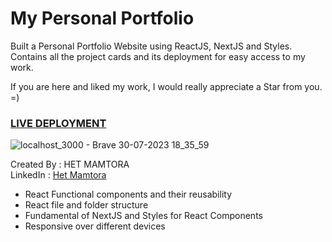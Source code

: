 # My Personal Portfolio
Built a Personal Portfolio Website using ReactJS, NextJS and Styles.<BR>
Contains all the project cards and its deployment for easy access to my work.

If you are here and liked my work, I would really appreciate a Star from you. =)

### [LIVE DEPLOYMENT](https://het-mamtora-portfolio.netlify.app/)

![localhost_3000 - Brave 30-07-2023 18_35_59](https://github.com/HetMamtora/Personal-Portfolio/assets/104263376/fbf5692e-b4dc-4930-9c07-ab6d7a09f3ea)

Created By : HET MAMTORA <br/>
LinkedIn : [Het Mamtora](https://www.linkedin.com/in/het-mamtora/)

- React Functional components and their reusability
- React file and folder structure
- Fundamental of NextJS and Styles for React Components
- Responsive over different devices
